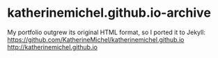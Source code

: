 katherinemichel.github.io-archive
=========================
My portfolio outgrew its original HTML format, so I ported it to Jekyll: <br>
https://github.com/KatherineMichel/katherinemichel.github.io <br>
http://katherinemichel.github.io



